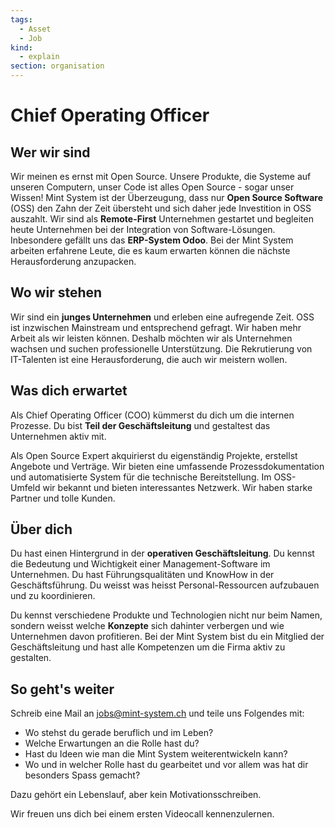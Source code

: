 ```yaml
---
tags:
  - Asset
  - Job
kind:
  - explain
section: organisation
---
```


# Chief Operating Officer

## Wer wir sind

Wir meinen es ernst mit Open Source. Unsere Produkte, die Systeme auf unseren Computern, unser Code ist alles Open Source - sogar unser Wissen!
Mint System ist der Überzeugung, dass nur **Open Source Software** (OSS) den Zahn der Zeit übersteht und sich daher jede Investition in OSS auszahlt.
Wir sind als **Remote-First** Unternehmen gestartet und begleiten heute Unternehmen bei der Integration von Software-Lösungen. Inbesondere gefällt uns das **ERP-System Odoo**.
Bei der Mint System arbeiten erfahrene Leute, die es kaum erwarten können die nächste Herausforderung anzupacken.

## Wo wir stehen

Wir sind ein **junges Unternehmen** und erleben eine aufregende Zeit. OSS ist inzwischen Mainstream und entsprechend gefragt.
Wir haben mehr Arbeit als wir leisten können. Deshalb möchten wir als Unternehmen wachsen und suchen professionelle Unterstützung. Die Rekrutierung von IT-Talenten ist eine Herausforderung, die auch wir meistern wollen.

## Was dich erwartet

Als Chief Operating Officer (COO) kümmerst du dich um die internen Prozesse. Du bist **Teil der Geschäftsleitung** und gestaltest das Unternehmen aktiv mit.

Als Open Source Expert akquirierst du eigenständig Projekte, erstellst Angebote und Verträge. Wir bieten eine umfassende Prozessdokumentation und automatisierte System für die technische Bereitstellung. Im OSS-Umfeld wir bekannt und bieten interessantes Netzwerk. Wir haben starke Partner und tolle Kunden.

## Über dich

Du hast einen Hintergrund in der **operativen Geschäftsleitung**. Du kennst die Bedeutung und Wichtigkeit einer Management-Software im Unternehmen. Du hast Führungsqualitäten und KnowHow in der Geschäftsführung. Du weisst was heisst Personal-Ressourcen aufzubauen und zu koordinieren.

Du kennst verschiedene Produkte und Technologien nicht nur beim Namen, sondern weisst welche **Konzepte** sich dahinter verbergen und wie Unternehmen davon profitieren.
Bei der Mint System bist du ein Mitglied der Geschäftsleitung und hast alle Kompetenzen um die Firma aktiv zu gestalten.

## So geht's weiter

Schreib eine Mail an <jobs@mint-system.ch> und teile uns Folgendes mit:

- Wo stehst du gerade beruflich und im Leben?
- Welche Erwartungen an die Rolle hast du?
- Hast du Ideen wie man die Mint System weiterentwickeln kann?
- Wo und in welcher Rolle hast du gearbeitet und vor allem was hat dir besonders Spass gemacht?

Dazu gehört ein Lebenslauf, aber kein Motivationsschreiben.

Wir freuen uns dich bei einem ersten Videocall kennenzulernen.
